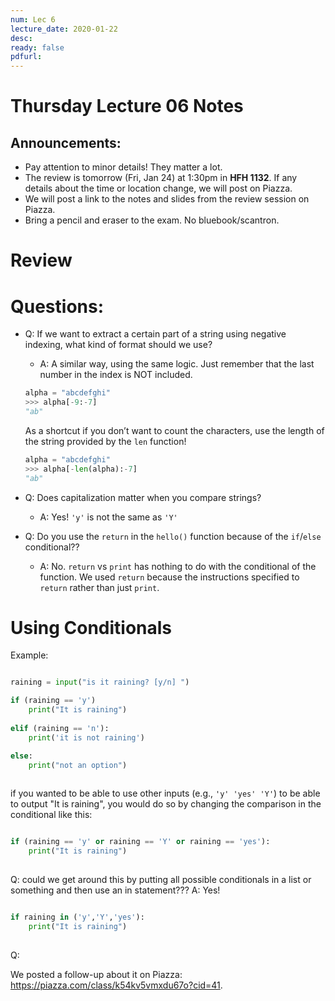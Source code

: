 ```yaml
---
num: Lec 6
lecture_date: 2020-01-22
desc:
ready: false
pdfurl:
---
```


# Thursday Lecture 06 Notes

## Announcements:
* Pay attention to minor details! They matter a lot. 
* The review is tomorrow (Fri, Jan 24) at 1:30pm in **HFH 1132**. If any details about the time or location change, we will post on Piazza.
* We will post a link to the notes and slides from the review session on Piazza.
* Bring a pencil and eraser to the exam. No bluebook/scantron.


# Review


# Questions:

* Q: If we want to extract a certain part of a string using negative indexing, what kind of format should we use?
  * A: A similar way, using the same logic. Just remember that the last number in the index is NOT included.
  ```python
  alpha = "abcdefghi"
  >>> alpha[-9:-7]
  "ab"
  ```
  As a shortcut if you don’t want to count the characters, use the length of the string provided by the `len` function!
  ```python
  alpha = "abcdefghi"
  >>> alpha[-len(alpha):-7]
  "ab"
  ```
  
* Q: Does capitalization matter when you compare strings?
  * A: Yes! `'y'` is not the same as `'Y'`
  
* Q: Do you use the `return` in the `hello()` function because of the `if`/`else` conditional??
  * A: No. `return`  vs `print` has nothing to do with the conditional of the function. We used `return` because the instructions specified to `return` rather than just `print`.

# Using Conditionals

Example:
```python

raining = input("is it raining? [y/n] ")

if (raining == 'y')
    print("It is raining")
    
elif (raining == 'n'):
    print('it is not raining')

else:
    print("not an option")
    
```

if you wanted to be able to use other inputs (e.g., `'y' 'yes' 'Y'`) to be able to output "It is raining", 
you would do so by changing the comparison in the conditional like this:

```python

if (raining == 'y' or raining == 'Y' or raining == 'yes'):
    print("It is raining")
    
```

Q: could we get around this by putting all possible conditionals in a list or something and then use an in statement???
A: Yes!

```python

if raining in ('y','Y','yes'):
    print("It is raining")
    
```

Q: 

We posted a follow-up about it on Piazza: <https://piazza.com/class/k54kv5vmxdu67o?cid=41>.


